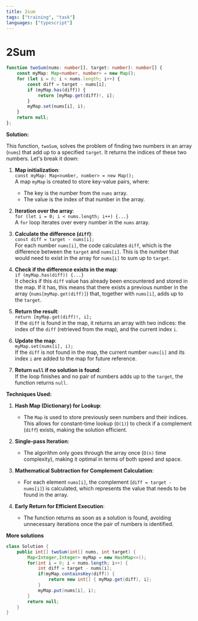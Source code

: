 ```yaml
---
title: 2sum
tags: ["training", "task"]
languages: ["typescript"]
---
```


# 2Sum

```typescript
function twoSum(nums: number[], target: number): number[] {
    const myMap: Map<number, number> = new Map();
    for (let i = 0; i < nums.length; i++) {
        const diff = target - nums[i];
        if (myMap.has(diff)) {
            return [myMap.get(diff)!, i];
        }
        myMap.set(nums[i], i);
    }
    return null;
};
```

**Solution:**

This function, `twoSum`, solves the problem of finding two numbers in an array (`nums`) that add up to a specified `target`. It returns the indices of these two numbers. Let's break it down:

1. **Map initialization**:  
   `const myMap: Map<number, number> = new Map();`  
   A map `myMap` is created to store key-value pairs, where:
   - The key is the number from the `nums` array.
   - The value is the index of that number in the array.

2. **Iteration over the array**:  
   `for (let i = 0; i < nums.length; i++) {...}`  
   A `for` loop iterates over every number in the `nums` array.

3. **Calculate the difference (`diff`)**:  
   `const diff = target - nums[i];`  
   For each number `nums[i]`, the code calculates `diff`, which is the difference between the `target` and `nums[i]`. This is the number that would need to exist in the array for `nums[i]` to sum up to `target`.

4. **Check if the difference exists in the map**:  
   `if (myMap.has(diff)) {...}`  
   It checks if this `diff` value has already been encountered and stored in the map. If it has, this means that there exists a previous number in the array (`nums[myMap.get(diff)]`) that, together with `nums[i]`, adds up to the `target`.

5. **Return the result**:  
   `return [myMap.get(diff)!, i];`  
   If the `diff` is found in the map, it returns an array with two indices: the index of the `diff` (retrieved from the map), and the current index `i`.

6. **Update the map**:  
   `myMap.set(nums[i], i);`  
   If the `diff` is not found in the map, the current number `nums[i]` and its index `i` are added to the map for future reference.

7. **Return `null` if no solution is found**:  
   If the loop finishes and no pair of numbers adds up to the `target`, the function returns `null`.

**Techniques Used:**

1. **Hash Map (Dictionary) for Lookup**:
   - The `Map` is used to store previously seen numbers and their indices. This allows for constant-time lookup (`O(1)`) to check if a complement (`diff`) exists, making the solution efficient.

2. **Single-pass Iteration**:
   - The algorithm only goes through the array once (`O(n)` time complexity), making it optimal in terms of both speed and space.

3. **Mathematical Subtraction for Complement Calculation**:
   - For each element `nums[i]`, the complement (`diff = target - nums[i]`) is calculated, which represents the value that needs to be found in the array.

4. **Early Return for Efficient Execution**:
   - The function returns as soon as a solution is found, avoiding unnecessary iterations once the pair of numbers is identified.
  

**More solutions**

```java
class Solution {
    public int[] twoSum(int[] nums, int target) {
        Map<Integer,Integer> myMap = new HashMap<>();
        for(int i = 0; i < nums.length; i++) {
            int diff = target - nums[i];
            if(myMap.containsKey(diff)) {
                return new int[] { myMap.get(diff), i};
            }
            myMap.put(nums[i], i);
        }
        return null;
    }
}
```